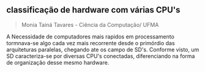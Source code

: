 ## classificação de hardware com várias CPU's
> Monia Tainá Tavares - Ciência da Computação/ UFMA

A Necessidade de computadores mais rapidos em processamento tormnava-se algo cada vez mais recorrente desde o primórdio das arquiteturas paralelas, chegando ate os campo de SD's. Conforme visto, um SD caracteriza-se por diversas CPU's conectadas, diferenciando na forma de organização desse mesmo hardware. 
